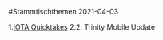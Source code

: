 #Stammtischthemen 2021-04-03

1.[IOTA Quicktakes](https://www.youtube.com/watch?v=V6lmHMz_cnU)
2.2. Trinity Mobile Update

